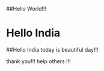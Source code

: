 ##Hello World!!!
# Hello India

##Hello India 
today is beautiful day!!!

thank you!!!
help others !!!

